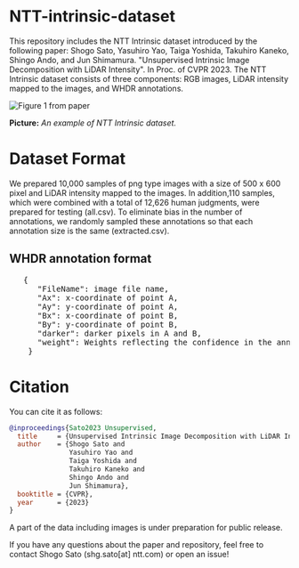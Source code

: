 # NTT-intrinsic-dataset

This repository includes the NTT Intrinsic dataset introduced by the following paper: Shogo Sato, Yasuhiro Yao, Taiga Yoshida, Takuhiro Kaneko, Shingo Ando, and Jun Shimamura. "Unsupervised Intrinsic Image Decomposition with LiDAR Intensity". In Proc. of CVPR 2023.
The NTT Intrinsic dataset consists of three components: RGB images, LiDAR intensity mapped to the images, and WHDR annotations.

![Figure 1 from paper](./sample.png)

**Picture:**  *An example of NTT Intrinsic dataset.*

# Dataset Format
We prepared 10,000 samples of png type images with a size of 500 x 600 pixel and LiDAR intensity mapped to the images. In addition,110 samples, which were combined with a total of 12,626 human judgments, were prepared for testing (all.csv). To eliminate bias in the number of annotations, we randomly sampled these annotations so that each annotation size is the same (extracted.csv).

## WHDR annotation format
<pre>
   {
      "FileName": image file name,
      "Ax": x-coordinate of point A,
      "Ay": y-coordinate of point A,
      "Bx": x-coordinate of point B,
      "By": y-coordinate of point B,
      "darker": darker pixels in A and B,
      "weight": Weights reflecting the confidence in the annotation,
    }
</pre>

# Citation
You can cite it as follows:
```bibtex
@inproceedings{Sato2023 Unsupervised,
  title     = {Unsupervised Intrinsic Image Decomposition with LiDAR Intensity},
  author    = {Shogo Sato and 
               Yasuhiro Yao and
               Taiga Yoshida and
               Takuhiro Kaneko and
               Shingo Ando and
               Jun Shimamura},
  booktitle = {CVPR},
  year      = {2023}
}
```

A part of the data including images is under preparation for public release.

If you have any questions about the paper and repository, feel free to contact Shogo Sato (shg.sato[at] ntt.com) or open an issue!
